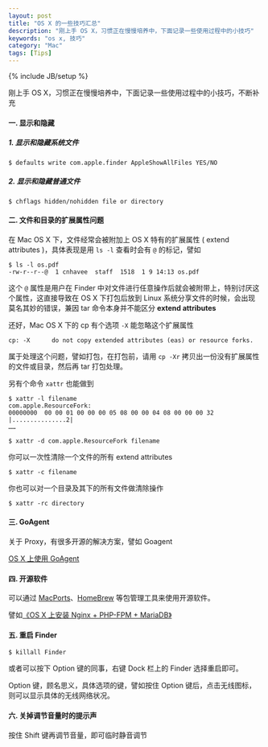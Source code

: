 ```yaml
---
layout: post
title: "OS X 的一些技巧汇总"
description: "刚上手 OS X，习惯正在慢慢培养中，下面记录一些使用过程中的小技巧"
keywords: "os x, 技巧"
category: "Mac"
tags: [Tips]
---
```

{% include JB/setup %}

刚上手 OS X，习惯正在慢慢培养中，下面记录一些使用过程中的小技巧，不断补充

#### 一. 显示和隐藏

##### 1. 显示和隐藏系统文件

    $ defaults write com.apple.finder AppleShowAllFiles YES/NO

##### 2. 显示和隐藏普通文件

    $ chflags hidden/nohidden file or directory

<!-- more -->
#### 二. 文件和目录的扩展属性问题

在 Mac OS X 下，文件经常会被附加上 OS X 特有的扩展属性 ( extend attributes )，具体表现是用 `ls -l` 查看时会有 `@` 的标记，譬如

    $ ls -l os.pdf
    -rw-r--r--@  1 cnhavee  staff  1518  1 9 14:13 os.pdf

这个 `@` 属性是用户在 Finder 中对文件进行任意操作后就会被附带上，特别讨厌这个属性，这直接导致在 OS X 下打包后放到 Linux 系统分享文件的时候，会出现莫名其妙的错误，兼因 tar 命令本身并不能区分 **extend attributes**

还好，Mac OS X 下的 cp 有个选项 `-X` 能忽略这个扩展属性

    cp: -X      do not copy extended attributes (eas) or resource forks.

属于处理这个问题，譬如打包，在打包前，请用 `cp -Xr` 拷贝出一份没有扩展属性的文件或目录，然后再 tar 打包处理。

另有个命令 `xattr` 也能做到

    $ xattr -l filename
    com.apple.ResourceFork:
    00000000  00 00 01 00 00 00 05 08 00 00 04 08 00 00 00 32  |...............2|
    ……

    $ xattr -d com.apple.ResourceFork filename

你可以一次性清除一个文件的所有 extend attributes

    $ xattr -c filename

你也可以对一个目录及其下的所有文件做清除操作

    $ xattr -rc directory

#### 三. GoAgent

关于 Proxy，有很多开源的解决方案，譬如 Goagent

[OS X 上使用 GoAgent](/mac/2013-12/use-goagent-on-os-x.html)

#### 四. 开源软件

可以通过 [MacPorts](http://www.macports.org)、[HomeBrew](/mac/2013-12/how-to-install-and-use-homebrew.html) 等包管理工具来使用开源软件。

譬如[《OS X 上安装 Nginx + PHP-FPM + MariaDB》](/mac/2014-01/install-nginx-php-fpm-mysql-on-os-x.html)

#### 五. 重启 Finder

    $ killall Finder

或者可以按下 Option 键的同事，右键 Dock 栏上的 Finder 选择重启即可。

Option 键，顾名思义，具体选项的键，譬如按住 Option 键后，点击无线图标，则可以显示具体的无线网络状况。

#### 六. 关掉调节音量时的提示声

按住 Shift 键再调节音量，即可临时静音调节
